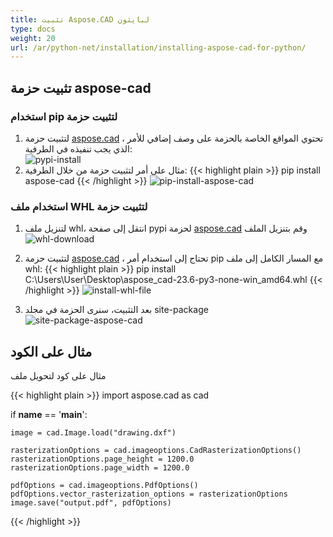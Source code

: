 ```yaml
---
title: تثبيت Aspose.CAD لبايثون
type: docs
weight: 20
url: /ar/python-net/installation/installing-aspose-cad-for-python/
---
```


## **تثبيت حزمة aspose-cad**

### استخدام pip لتثبيت حزمة

1. لتثبيت حزمة [aspose.cad](https://pypi.org/project/aspose-cad/) ، تحتوي المواقع الخاصة بالحزمة على وصف إضافي للأمر الذي يجب تنفيذه في الطرفية:<br/>
![pypi-install](/_assets/python-net/install/pypi-aspose-cad.png)
1. مثال على أمر لتثبيت حزمة من خلال الطرفية:
{{< highlight plain >}}
pip install aspose-cad
{{< /highlight >}}
![pip-install-aspose-cad](/_assets/python-net/install/pip-install-aspose.png)

### استخدام ملف WHL لتثبيت حزمة

1. لتنزيل ملف whl، انتقل إلى صفحة pypi لحزمة [aspose.cad](https://pypi.org/project/aspose-cad/#files) وقم بتنزيل الملف<br/>
![whl-download](/_assets/python-net/install/download-whl-file.png)<br/>
1. لتثبيت حزمة [aspose.cad](https://pypi.org/project/aspose-cad/) ، تحتاج إلى استخدام أمر pip مع المسار الكامل إلى ملف whl:
{{< highlight plain >}}
pip install C:\Users\User\Desktop\aspose_cad-23.6-py3-none-win_amd64.whl
{{< /highlight >}}
![install-whl-file](/_assets/python-net/install/install-whl-file-terminal.png)

1. بعد التثبيت، سنرى الحزمة في مجلد site-package<br/>
![site-package-aspose-cad](/_assets/python-net/install/site-package-aspose.png)

## مثال على الكود
مثال على كود لتحويل ملف

{{< highlight plain >}}
import aspose.cad as cad

if __name__ == '__main__':
    
    image = cad.Image.load("drawing.dxf")

    rasterizationOptions = cad.imageoptions.CadRasterizationOptions()
    rasterizationOptions.page_height = 1200.0
    rasterizationOptions.page_width = 1200.0
    
    pdfOptions = cad.imageoptions.PdfOptions()
    pdfOptions.vector_rasterization_options = rasterizationOptions
    image.save("output.pdf", pdfOptions)
{{< /highlight >}}
